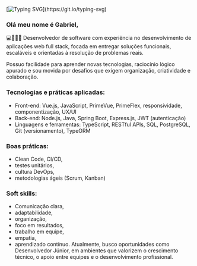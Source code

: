 [![Typing SVG](https://readme-typing-svg.demolab.com?font=Fira+Code&pause=1000&color=11F738&width=754&lines=....+Welcome+to+my+Profile+....;System.println(%22Hello+World!%22);console.log(%22Hello+World!%22))](https://git.io/typing-svg)















### Olá meu nome é Gabriel,
💻👩🏽‍💻 Desenvolvedor de software com experiência no desenvolvimento de aplicações web full stack, focada em entregar soluções funcionais, escaláveis e orientadas à resolução de problemas reais.

Possuo facilidade para aprender novas tecnologias, raciocínio lógico apurado e sou movida por desafios que exigem organização, criatividade e colaboração.

### Tecnologias e práticas aplicadas:
- Front-end: Vue.js, JavaScript, PrimeVue, PrimeFlex, responsividade, componentização, UX/UI
- Back-end: Node.js, Java, Spring Boot, Express.js, JWT (autenticação)
- Linguagens e ferramentas: TypeScript, RESTful APIs, SQL, PostgreSQL, Git (versionamento), TypeORM
### Boas práticas:
- Clean Code, CI/CD,
- testes unitários,
- cultura DevOps,
- metodologias ágeis (Scrum, Kanban)
### Soft skills:
- Comunicação clara,
- adaptabilidade,
- organização,
- foco em resultados,
- trabalho em equipe,
- empatia,
- aprendizado contínuo.
Atualmente, busco oportunidades como Desenvolvedor Júnior, em ambientes que valorizem o crescimento técnico, o apoio entre equipes e o desenvolvimento profissional.
